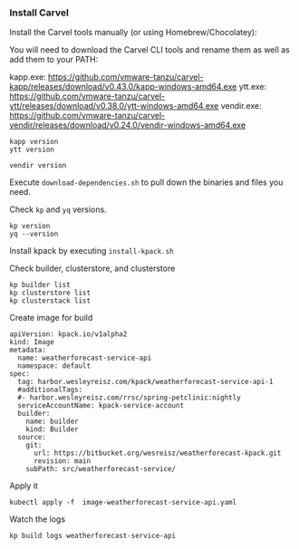 ### Install Carvel
Install the Carvel tools manually (or using Homebrew/Chocolatey):

You will need to download the Carvel CLI tools and rename them as well as add them to your PATH:

kapp.exe: https://github.com/vmware-tanzu/carvel-kapp/releases/download/v0.43.0/kapp-windows-amd64.exe
ytt.exe: https://github.com/vmware-tanzu/carvel-ytt/releases/download/v0.38.0/ytt-windows-amd64.exe
vendir.exe: https://github.com/vmware-tanzu/carvel-vendir/releases/download/v0.24.0/vendir-windows-amd64.exe

```
kapp version
ytt version

vendir version
```

Execute `download-dependencies.sh` to pull down the binaries and files you need.

Check `kp` and `yq` versions.
```
kp version
yq --version
```

Install kpack by executing `install-kpack.sh`

Check builder, clusterstore, and  clusterstore
```
kp builder list
kp clusterstore list
kp clusterstack list
```

Create image for build
```
apiVersion: kpack.io/v1alpha2
kind: Image
metadata:
  name: weatherforecast-service-api
  namespace: default
spec:
  tag: harbor.wesleyreisz.com/kpack/weatherforecast-service-api-1
  #additionalTags:
  #- harbor.wesleyreisz.com/rrsc/spring-petclinic:nightly
  serviceAccountName: kpack-service-account
  builder:
    name: builder
    kind: Builder
  source:
    git:
      url: https://bitbucket.org/wesreisz/weatherforecast-kpack.git
      revision: main
    subPath: src/weatherforecast-service/
```

Apply it
```
kubectl apply -f  image-weatherforecast-service-api.yaml
```

Watch the logs
```
kp build logs weatherforecast-service-api
```
